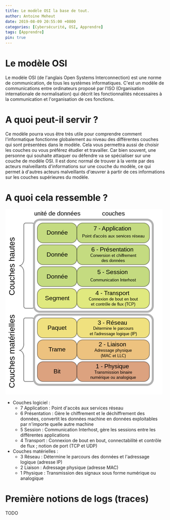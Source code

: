 ```yaml
---
title: Le modèle OSI la base de tout.
author: Antoine Meheut
date: 2019-08-09 20:55:00 +0800
categories: [Cybersécurité, OSI, Apprendre]
tags: [Apprendre]
pin: true
---
```


# Le modèle OSI
Le modèle OSI (de l'anglais Open Systems Interconnection) est une norme de communication, de tous les systèmes informatiques. C'est un modèle de communications entre ordinateurs proposé par l'ISO (Organisation internationale de normalisation) qui décrit les fonctionnalités nécessaires à la communication et l'organisation de ces fonctions.

# A quoi peut-il servir ?
Ce modèle pourra vous être très utile pour comprendre comment l'informatique fonctionne globalement au niveau des différentes couches qui sont présentées dans le modèle. Cela vous permettra aussi de choisir les couches ou vous préférez étudier et travailler. Car bien souvent, une personne qui souhaite attaquer ou défendre va se spécialiser sur une couche de modèle OSI. Il est donc normal de trouver à la vente par des acteurs malveillants d'informations sur une couche du modèle, ce qui permet à d'autres acteurs malveillants d'œuvrer à partir de ces informations sur les couches supérieures du modèle.

# A quoi cela ressemble ?
![OSI_Model_v1](/images/OSI_Model_v1.png)

* Couches logiciel :
  * 7 Application : Point d'accès aux services réseau
  * 6 Présentation : Gère le chiffrement et le déchiffrement des données, convertit les données machine en données exploitables par n'importe quelle autre machine
  * 5 Session : Communication Interhost, gère les sessions entre les différentes applications
  * 4 Transport : Connexion de bout en bout, connectabilité et contrôle de flux ; notion de port (TCP et UDP)
* Couches matérielles :
  * 3 Réseau : Détermine le parcours des données et l'adressage logique (adresse IP)
  * 2 Liaison : Adressage physique (adresse MAC)
  * 1 Physique : Transmission des signaux sous forme numérique ou analogique

# Première notions de logs (traces)
TODO
